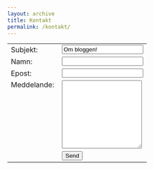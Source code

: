 ```yaml
---
layout: archive
title: Kontakt
permalink: /kontakt/
---
```

<div>
  <form action="mailto:jmuk06@gmail.com" method="POST">
    <table style="width:500px">
        <tr>
            <td style="width:100px">
              Subjekt:
            </td>
            <td>
              <input type="text" name="_subject" value="Om bloggen!"/>
            </td>
        </tr>
        <tr>
            <td>
              Namn:
            </td>
            <td>
              <input type="text" name="name" required>
            </td>
        </tr>
        <tr>
            <td>
              Epost:
            </td>
            <td>
              <input type="email" name="_replyto" required>
            </td>
        </tr>
        <tr>
            <td style="vertical-align:top">
              Meddelande:
            </td>
            <td>
              <textarea name="message" rows="10" required></textarea>
            </td>
        </tr>
        <tr>
            <td> &nbsp;
            </td>
            <td>
                <input type="submit" value="Send">
            </td>
        </tr>
    </table>
    <input type="hidden" name="_next" value="/">
  </form>
</div>
